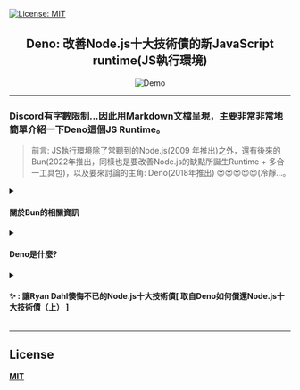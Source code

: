 [![License: MIT](https://img.shields.io/badge/License-MIT-blue.svg)](https://opensource.org/licenses/MIT)

<div align="center">

## Deno: 改善Node.js十大技術債的新JavaScript runtime(JS執行環境)

<img src="https://deno.com/images/artwork/v1.png?__frsh_c=7b3ed87c19927f28c2897b533f4123330facc9ed" alt="Demo">

</div>

---

### Discord有字數限制...因此用Markdown文檔呈現，主要非常非常地簡單介紹一下Deno這個JS Runtime。


> 前言: JS執行環境除了常聽到的Node.js(2009 年推出)之外，還有後來的Bun(2022年推出，同樣也是要改善Node.js的缺點所誕生Runtime + 多合一工具包)，以及要來討論的主角: Deno(2018年推出) 😍😍😍😍😍(冷靜...。


<details>
  <summary>

#### 關於Bun的相關資訊

  </summary>

  - [官網](https://bun.sh/)
  - [Github](https://github.com/oven-sh/bun)
  - 開發者: [Jarred Sumner](https://github.com/Jarred-Sumner)
  - [原生支援 TypeScript](https://bun.sh/docs/runtime/typescript): 以往Node.js使用TS需使用其他套件(如: [ts-node](https://github.com/TypeStrong/ts-node) )，或編譯器(如: [tsc](https://nodejs.org/en/learn/getting-started/nodejs-with-typescript#examples ))去轉成JS執行
  - [使用Safari的JavaScriptCore引擎](https://developer.apple.com/documentation/javascriptcore)
  - 2023年9月份終於推出1.0正式版本:
    - [官方Blog](https://bun.sh/blog/bun-v1.0)
    - [Github Releases](https://github.com/oven-sh/bun/releases/tag/bun-v1.0.0)
    - [JavaScript執行環境Bun 1.0推出，可達Node.js的5倍速](https://www.ithome.com.tw/news/158705)
    - [A Quick Look at Bun 1.0 – The Node.js Alternative](https://www.freecodecamp.org/news/a-quick-look-at-bun-js/)
 - [Bun 是什麼? 為什麼要用 Bun? 它解決了哪些 Node.js 的問題?](https://www.explainthis.io/zh-hant/swe/what-is-bun)
 - [Bun vs Node.js](https://123davidbill.medium.com/%E7%AD%86%E8%A8%98-bun-vs-node-js-632b3a87e6a7)

 </details>

<details>
  <summary>

#### Deno是什麼?

  </summary>

  - [官網](https://deno.com/)
  - [Github](https://github.com/denoland/deno)
  - 與Node.js同開發者: [Ryan Dahl](https://tinyclouds.org/)
  - [原生支援 TypeScript](https://docs.deno.com/runtime/manual/advanced/typescript/overview)
  - [與Node.js一樣使用[V8引擎](https://v8.dev/ )、以及[Rust語言](https://www.rust-lang.org/zh-TW )所構建的執行環境(Node.js使用C++)]
  - Deno Land(Deno的雲端Library、Modules):
    - Deno最大的特點就是引入模組不再過度依賴npm下載套件然後建立又肥又複雜的node_module目錄了，可使用CDN從雲端函式庫去引入，當然要[使用npm](https://docs.deno.com/runtime/manual/node) 還是可以的。
    - [Deno Standard Modules](https://deno.land/std): 標準函式庫
    - [Deno Third Party Modules](https://deno.land/x): 第三方函式庫
  - [Deno Deploy](https://deno.com/deploy): JavaScript應用的全球分散式serverless雲端平台，我自己的[網站](https://rexfox.deno.dev/ )也是架設在上面，速度非常快
    - [文檔](https://docs.deno.com/deploy/manual)
  - [Deno KV](https://docs.deno.com/kv/manual): Key-Value資料庫(NoSQL)
  - 歷史: 我們把時間往回推至2018年，當時作者在使用
  - ✨ : JSConf EU 2018 歐洲大會演講(6月初): [我爲Node.js感到後悔的十件事](https://www.youtube.com/watch?v=M3BM9TB-8yA)
    - [演講簡報](https://tinyclouds.org/jsconf2018.pdf)
  - ✨ : 來台演講JSDC 2018(11月，富邦人壽大樓國際會議中心): [Deno，A New Server-Side Runtime By Ryan Dahl](https://www.youtube.com/watch?v=FlTG0UXRAkE&list=PL8dIIwCMF-SP9LpiqVypGKHLaGNm8vQ29)
  - [演講筆記](https://hackmd.io/c/JSDC2018/%2FYByw2CjTTeyRNXIbONNrcg)
  - Deno如何償還Node.js十大技術債:
    - [（上）](https://www.ithome.com.tw/news/128189)
   - [（下）](https://www.ithome.com.tw/news/128190)
  - :laughing: : [求不要更新了，老子学不动了](https://github.com/denoland/deno/issues/25)
  - [Deno 入門指南](https://ianchen0119.gitbook.io/deno/)
    - [Deno 跟 Node.js 的主要差異](https://ianchen0119.gitbook.io/deno/an-zhuang-bing-shi-yong-deno/deno-gen-node.js-de-zhu-yao-cha-yi)
  - [初探 Deno — 與 Node.js 的淺比較(IT鐵人賽)](https://ithelp.ithome.com.tw/articles/10250363)

</details>

<details>
  <summary>

#### ✨ : 讓Ryan Dahl懊悔不已的Node.js十大技術債[ 取自Deno如何償還Node.js十大技術債（上） ]

  </summary>

  - 沒用JavaScript非同步處理的Promise物件。
  - 低估安全的重要。
  - 採用gyp來設計Build系統。
  - 沒有聽大家建議提供FFI而繼續用gyp。
  - 過度依賴npm（內建package.json支援）。
  - 太容易可require("任意模組")。
  - package.json建立錯誤的模組概念（在同一目錄下的檔案就是同一模組）。
  - 又肥又複雜的node_module設計和下載黑洞（往往下載npm得花上非常久的時間）。
  - require("module")時沒有強制加上.js附加檔名。
  - 無用的index.js設計。

</details>

---

## License
**[MIT](https://github.com/Lin-Rexter/AI_Hub_Discord-Bot/blob/1902f8e112c3e682ab041c39864d8bb8c7f78a24/LICENSE)**